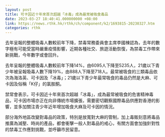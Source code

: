 ```yaml
---
layout: post
title: 可卡因近十年來首次超越「冰毒」成為最常被吸食毒品
date: 2023-03-27 18:40:41.000000000 +08:00
link: https://news.rthk.hk/rthk/ch/component/k2/1693815-20230327.htm
categories: rthk
---
```


去年呈報的整體吸毒人數較前年下降，禁毒常務委員會主席李國棟認為，去年的數字極有可能受當時嚴重疫情影響，近期各種社交、旅遊活動恢復，為禁毒工作帶來新挑戰，今年數字或會回升。

去年呈報的整體吸毒人數較前年下降14%，由6095人下降至5235人，21歲以下青少年被呈報吸毒人數下降19%，由888人下降至718人。最常被吸食的三類毒品依次為海洛英、可卡因及「冰毒」；21歲以下青少年最常吸食的毒品仍然是大麻、可卡因及俗稱「K仔」的氯胺酮。

禁常會表示，可卡因近十年來首次超越「冰毒」，成為最常被吸食的危害精神毒品，可卡因市場亦正在向非傳統市場擴張，需要密切觀察國際毒品供應對香港的影響，並多加關注青少年近年增加吸食大麻及可卡因的情況。

部分海外地區改變對毒品的政策，特別是放寬對大麻的管制，加上毒販刻意將毒品推廣為減壓、時尚的產品，都會衝擊一般人對毒品的戒心，有關方面會加強針對性的禁毒工作應對挑戰，並呼籲市民留意。
